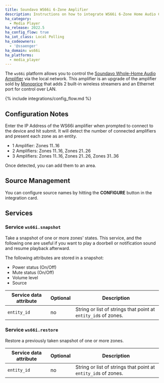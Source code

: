```yaml
---
title: Soundavo WS66i 6-Zone Amplifier
description: Instructions on how to integrate WS66i 6-Zone Home Audio Controller into Home Assistant.
ha_category:
  - Media Player
ha_release: 2022.5
ha_config_flow: true
ha_iot_class: Local Polling
ha_codeowners:
  - '@ssaenger'
ha_domain: ws66i
ha_platforms:
  - media_player
---
```


The `ws66i` platform allows you to control the [Soundavo Whole-Home Audio Amplifier](https://www.soundavo.com/products/ws-66i) via the local network. This amplifier is an upgrade of the amplifier sold by [Monoprice](https://www.monoprice.com/product?p_id=10761) that adds 2 built-in wireless streamers and an Ethernet port for control over LAN.

{% include integrations/config_flow.md %}


## Configuration Notes

Enter the IP Address of the WS66i amplifier when prompted to connect to the device and hit submit. It will detect the number of connected amplifiers and present each zone as an entity.

- 1 Amplifier: Zones 11..16
- 2 Amplifiers: Zones 11..16, Zones 21..26
- 3 Amplifiers: Zones 11..16, Zones 21..26, Zones 31..36

Once detected, you can add them to an area.

## Source Management

You can configure source names by hitting the **CONFIGURE** button in the integration card.

## Services

### Service `ws66i.snapshot`

Take a snapshot of one or more zones' states. This service, and the following one are useful if you want to play a doorbell or notification sound and resume playback afterward.

The following attributes are stored in a snapshot:

- Power status (On/Off)
- Mute status (On/Off)
- Volume level
- Source

| Service data attribute | Optional | Description |
| ---------------------- | -------- | ----------- |
| `entity_id` | no | String or list of strings that point at `entity_id`s of zones.

### Service `ws66i.restore`

Restore a previously taken snapshot of one or more zones.

| Service data attribute | Optional | Description |
| ---------------------- | -------- | ----------- |
| `entity_id` | no | String or list of strings that point at `entity_id`s of zones.
